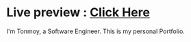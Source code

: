 # Live preview : [Click Here](https://tonmoy7722.github.io/Tonmoy-Portfolio/)

I'm Tonmoy, a Software Engineer. This is my personal Portfolio.



